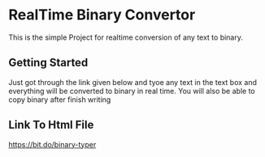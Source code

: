 # RealTime Binary Convertor


This is the simple Project for realtime conversion of any text to binary.

## Getting Started

Just got through the link given below and tyoe any text in the text box and everything will be converted to binary in real time. You will also be able to copy binary after finish writing

## Link To Html File

https://bit.do/binary-typer
